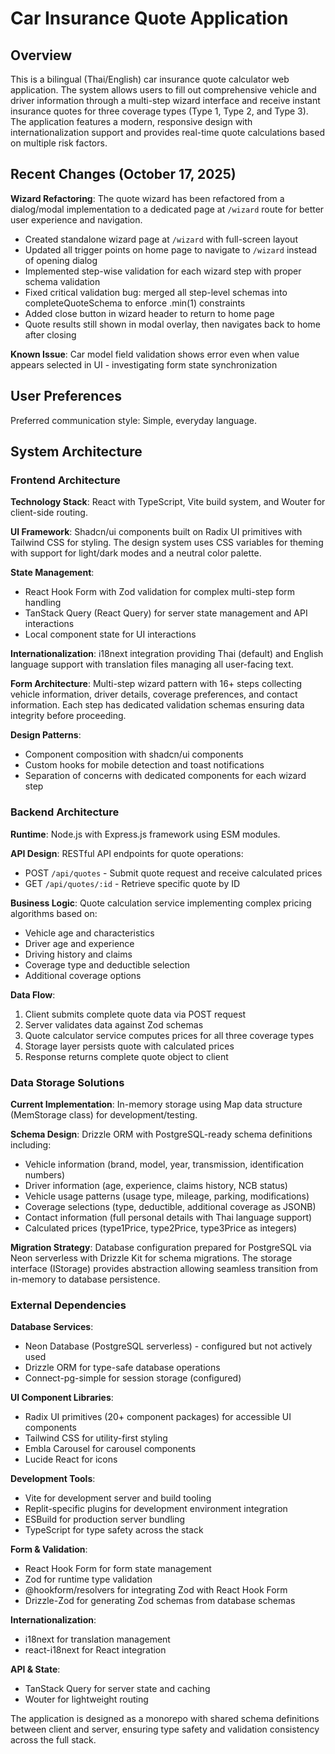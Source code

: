 # Car Insurance Quote Application

## Overview

This is a bilingual (Thai/English) car insurance quote calculator web application. The system allows users to fill out comprehensive vehicle and driver information through a multi-step wizard interface and receive instant insurance quotes for three coverage types (Type 1, Type 2, and Type 3). The application features a modern, responsive design with internationalization support and provides real-time quote calculations based on multiple risk factors.

## Recent Changes (October 17, 2025)

**Wizard Refactoring**: The quote wizard has been refactored from a dialog/modal implementation to a dedicated page at `/wizard` route for better user experience and navigation.

- Created standalone wizard page at `/wizard` with full-screen layout
- Updated all trigger points on home page to navigate to `/wizard` instead of opening dialog  
- Implemented step-wise validation for each wizard step with proper schema validation
- Fixed critical validation bug: merged all step-level schemas into completeQuoteSchema to enforce .min(1) constraints
- Added close button in wizard header to return to home page
- Quote results still shown in modal overlay, then navigates back to home after closing

**Known Issue**: Car model field validation shows error even when value appears selected in UI - investigating form state synchronization

## User Preferences

Preferred communication style: Simple, everyday language.

## System Architecture

### Frontend Architecture

**Technology Stack**: React with TypeScript, Vite build system, and Wouter for client-side routing.

**UI Framework**: Shadcn/ui components built on Radix UI primitives with Tailwind CSS for styling. The design system uses CSS variables for theming with support for light/dark modes and a neutral color palette.

**State Management**: 
- React Hook Form with Zod validation for complex multi-step form handling
- TanStack Query (React Query) for server state management and API interactions
- Local component state for UI interactions

**Internationalization**: i18next integration providing Thai (default) and English language support with translation files managing all user-facing text.

**Form Architecture**: Multi-step wizard pattern with 16+ steps collecting vehicle information, driver details, coverage preferences, and contact information. Each step has dedicated validation schemas ensuring data integrity before proceeding.

**Design Patterns**:
- Component composition with shadcn/ui components
- Custom hooks for mobile detection and toast notifications
- Separation of concerns with dedicated components for each wizard step

### Backend Architecture

**Runtime**: Node.js with Express.js framework using ESM modules.

**API Design**: RESTful API endpoints for quote operations:
- POST `/api/quotes` - Submit quote request and receive calculated prices
- GET `/api/quotes/:id` - Retrieve specific quote by ID

**Business Logic**: Quote calculation service implementing complex pricing algorithms based on:
- Vehicle age and characteristics
- Driver age and experience
- Driving history and claims
- Coverage type and deductible selection
- Additional coverage options

**Data Flow**:
1. Client submits complete quote data via POST request
2. Server validates data against Zod schemas
3. Quote calculator service computes prices for all three coverage types
4. Storage layer persists quote with calculated prices
5. Response returns complete quote object to client

### Data Storage Solutions

**Current Implementation**: In-memory storage using Map data structure (MemStorage class) for development/testing.

**Schema Design**: Drizzle ORM with PostgreSQL-ready schema definitions including:
- Vehicle information (brand, model, year, transmission, identification numbers)
- Driver information (age, experience, claims history, NCB status)
- Vehicle usage patterns (usage type, mileage, parking, modifications)
- Coverage selections (type, deductible, additional coverage as JSONB)
- Contact information (full personal details with Thai language support)
- Calculated prices (type1Price, type2Price, type3Price as integers)

**Migration Strategy**: Database configuration prepared for PostgreSQL via Neon serverless with Drizzle Kit for schema migrations. The storage interface (IStorage) provides abstraction allowing seamless transition from in-memory to database persistence.

### External Dependencies

**Database Services**:
- Neon Database (PostgreSQL serverless) - configured but not actively used
- Drizzle ORM for type-safe database operations
- Connect-pg-simple for session storage (configured)

**UI Component Libraries**:
- Radix UI primitives (20+ component packages) for accessible UI components
- Tailwind CSS for utility-first styling
- Embla Carousel for carousel components
- Lucide React for icons

**Development Tools**:
- Vite for development server and build tooling
- Replit-specific plugins for development environment integration
- ESBuild for production server bundling
- TypeScript for type safety across the stack

**Form & Validation**:
- React Hook Form for form state management
- Zod for runtime type validation
- @hookform/resolvers for integrating Zod with React Hook Form
- Drizzle-Zod for generating Zod schemas from database schemas

**Internationalization**:
- i18next for translation management
- react-i18next for React integration

**API & State**:
- TanStack Query for server state and caching
- Wouter for lightweight routing

The application is designed as a monorepo with shared schema definitions between client and server, ensuring type safety and validation consistency across the full stack.
